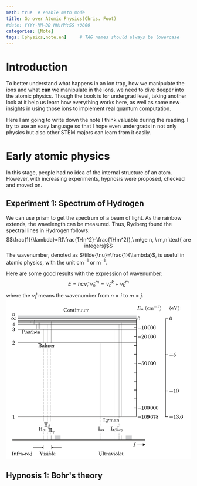 ```yaml
---
math: true  # enable math mode
title: Go over Atomic Physics(Chris. Foot)
#date: YYYY-MM-DD HH:MM:SS +0800
categories: [Note]
tags: [physics,note,en]     # TAG names should always be lowercase
---
```

# Introduction
To better understand what happens in an ion trap, how we manipulate the ions and what **can** we manipulate in the ions, we need to dive deeper into the atomic physics. Though the book is for undergrad level, taking another look at it help us learn how everything works here, as well as some new insights in using those ions to implement real quantum computation.

Here I am going to write down the note I think valuable during the reading. I try to use an easy language so that I hope even undergrads in not only physics but also other STEM majors can learn from it easily.

# Early atomic physics
In this stage, people had no idea of the internal structure of an atom. However, with increasing experiments, hypnosis were proposed, checked and moved on.
## Experiment 1: Spectrum of Hydrogen
We can use prism to get the spectrum of a beam of light. As the rainbow extends, the wavelength can be measured. Thus, Rydberg found the spectral lines in Hydrogen follows:
$$\frac{1}{\lambda}=R(\frac{1}{n^2}-\frac{1}{m^2}),\ m\ge n, 
 \ m,n \text{ are integers}$$
The wavenumber, denoted as $\tilde{\nu}=\frac{1}{\lambda}$, is useful in atomic physics, with the unit cm$^{-1}$ or m$^{-1}$.

Here are some good results with the expression of wavenumber:
$$E=hc\tilde{\nu},\ \tilde{\nu}_n^m=\tilde{\nu}_n^k+\tilde{\nu}_k^m$$
where the $\tilde{\nu}_i^j$ means the wavenumber from $n=i$ to $m=j$.
![energy level of H atom](/assets/img/go-over-atomic-physics/energy_level_of_H.png)
## Hypnosis 1: Bohr's theory
